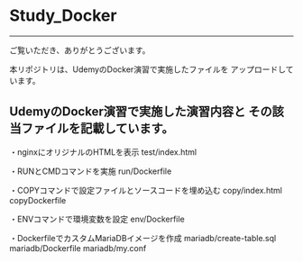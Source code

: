 # Study_Docker

-----------------------------------------------------------------------
ご覧いただき、ありがとうございます。

本リポジトリは、UdemyのDocker演習で実施したファイルを
アップロードしています。

UdemyのDocker演習で実施した演習内容と
その該当ファイルを記載しています。
-----------------------------------------------------------------------

・nginxにオリジナルのHTMLを表示
test/index.html

・RUNとCMDコマンドを実施
run/Dockerfile

・COPYコマンドで設定ファイルとソースコードを埋め込む
copy/index.html
copyDockerfile

・ENVコマンドで環境変数を設定
env/Dockerfile

・DockerfileでカスタムMariaDBイメージを作成
mariadb/create-table.sql
mariadb/Dockerfile
mariadb/my.conf
